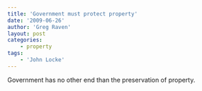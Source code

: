 ```yaml
---
title: 'Government must protect property'
date: '2009-06-26'
author: 'Greg Raven'
layout: post
categories:
    - property
tags:
    - 'John Locke'
---
```


Government has no other end than the preservation of property.